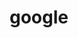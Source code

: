 ---
title: "google"
id: tag.id
permalink: "/tags/google"
videos: [81,1000,1779,2304,2341,2363,2539]
---